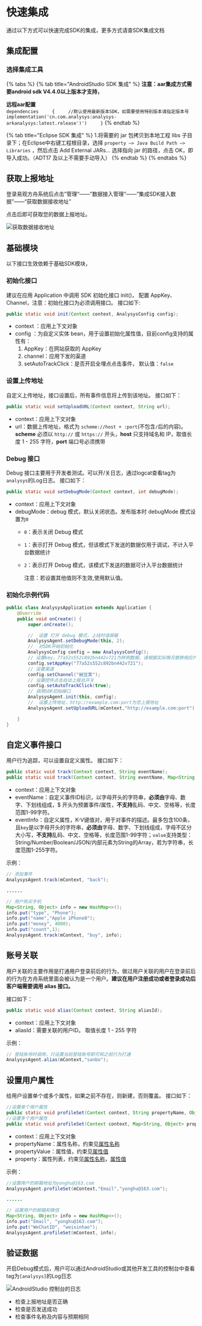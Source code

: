 # 快速集成

通过以下方式可以快速完成SDK的集成，更多方式请查SDK集成文档

## 集成配置

### 选择集成工具

{% tabs %}
{% tab title="AndroidStudio SDK 集成" %}
**注意：aar集成方式需要android sdk V4.4.0以上版本才支持，**

**远程aar配置**  
`dependencies    
{    
//默认使用最新版本SDK，如需要使用特别版本请指定版本号 implementation('cn.com.analysys:analysys-arkanalysys:latest.release')')    
}`
{% endtab %}

{% tab title="Eclipse SDK 集成" %}
1.将需要的 jar 包拷贝到本地工程 libs 子目录下；在Eclipse中右键工程根目录，选择 `property —> Java Build Path —> Libraries` ，然后点击 Add External JARs... 选择指向 jar 的路径，点击 OK，即导入成功。（ADT17 及以上不需要手动导入）
{% endtab %}
{% endtabs %}

## 获取上报地址

登录易观方舟系统后点击”管理“——”数据接入管理“——”集成SDK接入数据”——“获取数据接收地址”

点击后即可获取您的数据上报地址。

![&#x83B7;&#x53D6;&#x6570;&#x636E;&#x63A5;&#x6536;&#x5730;&#x5740;](../../../.gitbook/assets/wx20200427-181748-2x.png)

## 基础模块

以下接口生效依赖于基础SDK模块，

### 初始化接口

建议在应用 Application 中调用 SDK 初始化接口 init\(\)， 配置 AppKey、Channel，注意：初始化接口为必须调用接口。 接口如下:

```java
public static void init(Context context, AnalysysConfig config);
```

* context ：应用上下文对象
* config ：为自定义实体 bean，用于设置初始化属性值，目前config支持的属性有：
  1. AppKey：在网站获取的 AppKey
  2. channel：应用下发的渠道
  3. setAutoTrackClick：是否开启全埋点点击事件， 默认值：`false`

### 设置上传地址

自定义上传地址，接口设置后，所有事件信息将上传到该地址。 接口如下：

```java
public static void setUploadURL(Context context, String url);
```

* context：应用上下文对象
* url：数据上传地址，格式为 `scheme://host + :port`\(不包含`/`后的内容\)。**scheme** 必须以 `http://` 或 `https://` 开头，**host** 只支持域名和 IP，取值长度 1 - 255 字符，**port** 端口号必须携带

### Debug 接口

Debug 接口主要用于开发者测试。可以开/关日志，通过logcat查看tag为`analysys`的Log日志。 接口如下：

```java
public static void setDebugMode(Context context, int debugMode);
```

* context：应用上下文对象
* debugMode：debug 模式，默认关闭状态。发布版本时 debugMode 模式设置为`0`
  * `0`：表示关闭 Debug 模式
  * `1`：表示打开 Debug 模式，但该模式下发送的数据仅用于调试，不计入平台数据统计
  * `2`：表示打开 Debug 模式，该模式下发送的数据可计入平台数据统计

    注意：若设置其他值则不生效,使用默认值。

### 初始化示例代码

```java
public class AnalysysApplication extends Application {
    @Override
    public void onCreate() {
        super.onCreate();

        //  设置 打开 debug 模式，上线时请屏蔽
        AnalysysAgent.setDebugMode(this, 2);
        //  对SDK开始初始化
        AnalysysConfig config = new AnalysysConfig();
        // 设置key，77a52s552c892bn442v721为样例数据，请根据实际情况替换相应内容
        config.setAppKey("77a52s552c892bn442v721");
        // 设置渠道
        config.setChannel("豌豆荚");
        // 设置控件点击自动上报总开关
        config.setAutoTrackClick(true);
        // 调用SDK初始接口
        AnalysysAgent.init(this, config);
        //  设置上传地址，http://example.com:port为您上报地址
        AnalysysAgent.setUploadURL(mContext,"http://example.com:port");

    }
}
```

## 自定义事件接口

用户行为追踪，可以设置自定义属性。 接口如下：

```java
public static void track(Context context, String eventName);
public static void track(Context context, String eventName, Map<String, Object> eventInfo);
```

* context：应用上下文对象
* eventName：自定义事件ID标识，以字母开头的字符串，**必须由**字母、数字、下划线组成，$ 开头为预置事件/属性，**不支持**乱码、中文、空格等，长度范围1-99字符。
* eventInfo：自定义属性，K-V键值对，用于对事件的描述。最多包含100条，且`key`是以字母开头的字符串，**必须由**字母、数字、下划线组成，字母不区分大小写，**不支持**乱码、中文、空格等，长度范围1-99字符；`value`支持类型：String/Number/Boolean/JSON/内部元素为String的Array，若为字符串，长度范围1-255字符。

示例：

```java
// 添加事件
AnalysysAgent.track(mContext, "back");

......

// 用户购买手机
Map<String, Object> info = new HashMap<>();
info.put("type", "Phone");
info.put("name","Apple iPhone8");
info.put("money", 4000);
info.put("count",1);
AnalysysAgent.track(mContext, "buy", info);
```

## 账号关联

用户关联的主要作用是打通用户登录前后的行为，做过用户关联的用户在登录前后的行为在方舟系统里面会被认为是一个用户。**建议在用户注册成功或者登录成功后客户端需要调用 alias 接口。**

接口如下：

```java
public static void alias(Context context, String aliasId);
```

* context：应用上下文对象
* aliasId：需要关联的用户ID。 取值长度 1 - 255 字符

示例：

```java
// 登陆账号时调用，只设置当前登陆账号即可和之前行为打通
AnalysysAgent.alias(mContext,"sanbo");
```

## 设置用户属性

给用户设置单个或多个属性，如果之前不存在，则新建，否则覆盖。 接口如下：

```java
//设置单个用户属性
public static void profileSet(Context context, String propertyName, Object propertyValue);
//设置多个用户属性
public static void profileSet(Context context, Map<String, Object> property);
```

* context：应用上下文对象
* propertyName：属性名称，约束见[属性名称](./#1.1)
* propertyValue：属性值，约束见[属性值](./#2.1)
* property：属性列表，约束见[属性名称](./#1.1)，[属性值](./#2.1)

示例：

```java
//设置用户的邮箱地址为yonghu@163.com
AnalysysAgent.profileSet(mContext,"Email","yonghu@163.com");

......

// 设置用户的邮箱和微信
Map<String, Object> info = new HashMap<>();
info.put("Email", "yonghu@163.com");
info.put("WeChatID", "weixinhao");
AnalysysAgent.profileSet(mContext, info);
```

## 验证数据

开启Debug模式后，用户可以通过AndroidStudio或其他开发工具的控制台中查看tag为`[analysys]`的Log日志

![AndroidStudio &#x63A7;&#x5236;&#x53F0;&#x7684;&#x65E5;&#x5FD7;](../../../.gitbook/assets/1590650915737.jpg)

* 检查上报地址是否正确
* 检查是否发送成功
* 检查事件名称及内容与预期相同

